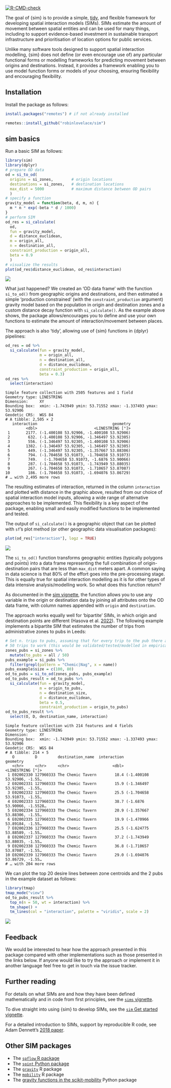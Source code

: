 <!-- badges: start -->

[![R-CMD-check](https://github.com/robinlovelace/sim/workflows/R-CMD-check/badge.svg)](https://github.com/robinlovelace/sim/actions)
<!-- badges: end -->

The goal of {sim} is to provide a simple,
[tidy](https://www.tidyverse.org/), and flexible framework for
developing spatial interaction models (SIMs). SIMs estimate the amount
of movement between spatial entities and can be used for many things,
including to support evidence-based investment in sustainable transport
infrastructure and prioritisation of location options for public
services.

Unlike many software tools designed to support spatial interaction
modelling, {sim} does not define (or even encourage use of) any
particular functional forms or modelling frameworks for predicting
movement between origins and destinations. Instead, it provides a
framework enabling you to use model function forms or models of your
choosing, ensuring flexibility and encouraging flexibility.

## Installation

Install the package as follows:

``` r
install.packages("remotes") # if not already installed
```

``` r
remotes::install_github("robinlovelace/sim")
```

<!-- # Implementations in other languages -->

## sim basics

Run a basic SIM as follows:

``` r
library(sim)
library(dplyr)
# prepare OD data
od = si_to_od(
  origins = si_zones,        # origin locations
  destinations = si_zones,   # destination locations
  max_dist = 5000            # maximum distance between OD pairs
  )
# specify a function
gravity_model = function(beta, d, m, n) {
  m * n * exp(-beta * d / 1000)
} 
# perform SIM
od_res = si_calculate(
  od,
  fun = gravity_model,
  d = distance_euclidean,
  m = origin_all,
  n = destination_all,
  constraint_production = origin_all,
  beta = 0.9
  )
# visualize the results
plot(od_res$distance_euclidean, od_res$interaction)
```

![](man/figures/README-distance-1.png)

What just happened? We created an ‘OD data frame’ with the function
`si_to_od()` from geographic origins and destinations, and then
estimated a simple ‘production constrained’ (with the
`constraint_production` argument) gravity model based on the population
in origin and destination zones and a custom distance decay function
with `si_calculate()`. As the example above shows, the package
allows/encourages you to define and use your own functions to estimate
the amount of interaction/movement between places.

The approach is also ‘tidy’, allowing use of {sim} functions in {dplyr}
pipelines:

``` r
od_res = od %>% 
  si_calculate(fun = gravity_model, 
               m = origin_all,
               n = destination_all,
               d = distance_euclidean,
               constraint_production = origin_all,
               beta = 0.3)
od_res %>% 
  select(interaction)
```

    Simple feature collection with 2505 features and 1 field
    Geometry type: LINESTRING
    Dimension:     XY
    Bounding box:  xmin: -1.743949 ymin: 53.71552 xmax: -1.337493 ymax: 53.92906
    Geodetic CRS:  WGS 84
    # A tibble: 2,505 × 2
       interaction                                 geometry
             <dbl>                         <LINESTRING [°]>
     1       2177. (-1.400108 53.92906, -1.400108 53.92906)
     2        632. (-1.400108 53.92906, -1.346497 53.92305)
     3        556. (-1.346497 53.92305, -1.400108 53.92906)
     4       1382. (-1.346497 53.92305, -1.346497 53.92305)
     5        449. (-1.346497 53.92305, -1.357667 53.88306)
     6        794. (-1.704658 53.91073, -1.704658 53.91073)
     7        749.   (-1.704658 53.91073, -1.6876 53.90066)
     8        287. (-1.704658 53.91073, -1.743949 53.88035)
     9        267. (-1.704658 53.91073, -1.710657 53.87087)
    10        186. (-1.704658 53.91073, -1.694076 53.86729)
    # … with 2,495 more rows

The resulting estimates of interaction, returned in the column
`interaction` and plotted with distance in the graphic above, resulted
from our choice of spatial interaction model inputs, allowing a wide
range of alternative approaches to be implemented. This flexibility is a
key aspect of the package, enabling small and easily modified functions
to be implemented and tested.

The output of `si_calculate()` is a geographic object that can be
plotted with `sf`’s plot method (or other geographic data visualisation
packages):

``` r
plot(od_res["interaction"], logz = TRUE)
```

![](man/figures/README-map-1.png)

The `si_to_od()` function transforms geographic entities (typically
polygons and points) into a data frame representing the full combination
of origin-destination pairs that are less than `max_dist` meters apart.
A common saying in data science is that 80% of the effort goes into the
pre-processing stage. This is equally true for spatial interaction
modelling as it is for other types of data intensive analysis/modelling
work. So what does this function return?

As documented in the [sim
vignette](https://robinlovelace.github.io/sim/articles/sim.html), the
function allows you to use any variable in the origin or destination
data by joining all attributes onto the OD data frame, with column names
appended with `origin` and `destination`.

The approach works equally well for ‘bipartite’ SIMs, in which origin
and destination points are different (Hasova et
al. [2022](https://lenkahas.com/files/preprint.pdf)). The following
example implements a bipartite SIM that estimates the number of trips
from administrative zones to pubs in Leeds:

``` r
# Set n. trips to pubs, assuming that for every trip to the pub there are
# 50 trips to work (this would be validated/tested/modelled in empirical work)
zones_pubs = si_zones %>% 
  mutate(to_pubs = all / 50)
pubs_example = si_pubs %>% 
  filter(grepl(pattern = "Chemic|Nag", x = name))
pubs_example$size = c(100, 80)
od_to_pubs = si_to_od(zones_pubs, pubs_example)
od_to_pubs_result = od_to_pubs %>% 
  si_calculate(fun = gravity_model, 
               m = origin_to_pubs,
               n = destination_size,
               d = distance_euclidean,
               beta = 0.5,
               constraint_production = origin_to_pubs)
od_to_pubs_result %>% 
  select(O, D, destination_name, interaction)
```

    Simple feature collection with 214 features and 4 fields
    Geometry type: LINESTRING
    Dimension:     XY
    Bounding box:  xmin: -1.743949 ymin: 53.71552 xmax: -1.337493 ymax: 53.92906
    Geodetic CRS:  WGS 84
    # A tibble: 214 × 5
       O         D         destination_name  interaction                    geometry
       <chr>     <chr>     <chr>                   <dbl>            <LINESTRING [°]>
     1 E02002330 127960333 The Chemic Tavern        18.4 (-1.400108 53.92906, -1.55…
     2 E02002331 127960333 The Chemic Tavern        15.9 (-1.346497 53.92305, -1.55…
     3 E02002332 127960333 The Chemic Tavern        25.5 (-1.704658 53.91073, -1.55…
     4 E02002333 127960333 The Chemic Tavern        38.7 (-1.6876 53.90066, -1.5528…
     5 E02002334 127960333 The Chemic Tavern        20.9 (-1.357667 53.88306, -1.55…
     6 E02002335 127960333 The Chemic Tavern        19.9 (-1.470966 53.89184, -1.55…
     7 E02002336 127960333 The Chemic Tavern        25.5 (-1.624775 53.88589, -1.55…
     8 E02002337 127960333 The Chemic Tavern        37.2 (-1.743949 53.88035, -1.55…
     9 E02002338 127960333 The Chemic Tavern        36.8 (-1.710657 53.87087, -1.55…
    10 E02002339 127960333 The Chemic Tavern        29.0 (-1.694076 53.86729, -1.55…
    # … with 204 more rows

We can plot the top 20 desire lines between zone centroids and the 2
pubs in the example dataset as follows:

``` r
library(tmap)
tmap_mode("view")
od_to_pubs_result %>% 
  top_n(n = 50, wt = interaction) %>% 
  tm_shape() +
  tm_lines(col = "interaction", palette = "viridis", scale = 2)
```

![](https://user-images.githubusercontent.com/1825120/168485930-1adf9970-7dc1-4417-891e-2d5a1ec5e170.png)

## Feedback

We would be interested to hear how the approach presented in this
package compared with other implementations such as those presented in
the links below. If anyone would like to try the approach or implement
it in another language feel free to get in touch via the issue tracker.

## Further reading

For details on what SIMs are and how they have been defined
mathematically and in code from first principles, see the [`sims`
vignette](https://robinlovelace.github.io/sim/articles/sims-first-principles.html).

To dive straight into using {sim} to develop SIMs, see the [`sim` Get
started vignette](https://robinlovelace.github.io/sim/articles/sim.html).

For a detailed introduction to SIMs, support by reproducible R code, see
Adam Dennett’s [2018 paper](https://doi.org/10.37970/aps.v2i2.38).

## Other SIM packages

-   The [`spflow` R package](https://github.com/LukeCe/spflow)
-   The [`spint` Python
    package](https://spint.readthedocs.io/en/latest/)
-   The [`gravity`](https://cran.r-project.org/package=gravity) R
    package
-   The
    [`mobility`](https://covid-19-mobility-data-network.github.io/mobility/index.html)
    R package
-   The [gravity functions in the
    scikit-mobility](https://scikit-mobility.github.io/scikit-mobility/reference/models.html#module-skmob.models.gravity)
    Python package
